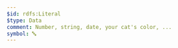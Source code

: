 ```yaml
---
$id: rdfs:Literal
$type: Data
comment: Number, string, date, your cat's color, ...
symbol: 🔤
---
```

